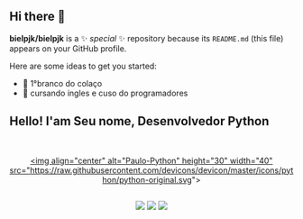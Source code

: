 ## Hi there 👋

**bielpjk/bielpjk** is a ✨ _special_ ✨ repository because its `README.md` (this file) appears on your GitHub profile.

Here are some ideas to get you started:

- 🔭 1°branco do colaço
- 🌱 cursando ingles e cuso do programadores

## Hello! I'am Seu nome, Desenvolvedor Python


  <div align="center">
  <a href="https://github.com/seuUsuario"&gt;
  <img height="180em"width="49%" src="https://github-readme-stats.vercel.app/api?username=pauloVarelo&show_icons=true&theme=dracula&include_all_commits=true&count_private=true"/&gt;
  <img height="180em" width="50%" src="https://github-readme-stats.vercel.app/api/top-langs/?username=pauloVarelo&layout=compact&langs_count_private=true&theme=dracula"/&gt;
</div>
 
<div style="display: inline_block"><br>

  <img align="center" alt="Paulo-Python" height="30" width="40" src="https://raw.githubusercontent.com/devicons/devicon/master/icons/python/python-original.svg"&gt;
 </div>
 
   ##
 
<div>
  <a href="https://instagram.com/seuInstagram&quot; target="_blank"><img src="https://img.shields.io/badge/-Instagram-%23E4405F?style=for-the-badge&logo=instagram&logoColor=white&quot; target="_blank"></a>
 <a href="https://discord.gg/wagxzStdcR&quot; target="_blank"><img src="https://img.shields.io/badge/Discord-7289DA?style=for-the-badge&logo=discord&logoColor=white&quot; target="_blank"></a>
  <a href = "seu-email@gmail.com"><img src="https://img.shields.io/badge/-Gmail-%23333?style=for-the-badge&logo=gmail&logoColor=white&quot; target="_blank"></a>
</div>

<!---
GGgigigante/GGgigigante is a ✨ special ✨ repository because its `README.md` (this file) appears on your GitHub profile.
You can click the Preview link to take a look at your changes.
--->

